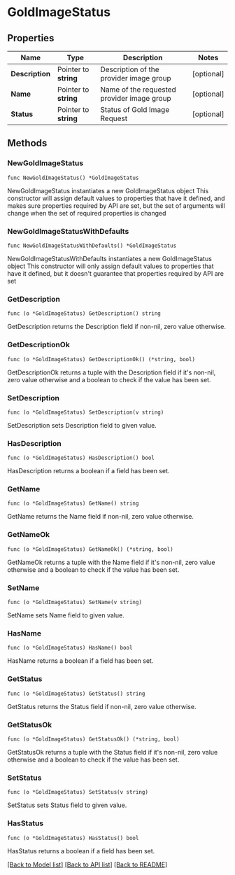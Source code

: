 # GoldImageStatus

## Properties

Name | Type | Description | Notes
------------ | ------------- | ------------- | -------------
**Description** | Pointer to **string** | Description of the provider image group | [optional] 
**Name** | Pointer to **string** | Name of the requested provider image group | [optional] 
**Status** | Pointer to **string** | Status of Gold Image Request | [optional] 

## Methods

### NewGoldImageStatus

`func NewGoldImageStatus() *GoldImageStatus`

NewGoldImageStatus instantiates a new GoldImageStatus object
This constructor will assign default values to properties that have it defined,
and makes sure properties required by API are set, but the set of arguments
will change when the set of required properties is changed

### NewGoldImageStatusWithDefaults

`func NewGoldImageStatusWithDefaults() *GoldImageStatus`

NewGoldImageStatusWithDefaults instantiates a new GoldImageStatus object
This constructor will only assign default values to properties that have it defined,
but it doesn't guarantee that properties required by API are set

### GetDescription

`func (o *GoldImageStatus) GetDescription() string`

GetDescription returns the Description field if non-nil, zero value otherwise.

### GetDescriptionOk

`func (o *GoldImageStatus) GetDescriptionOk() (*string, bool)`

GetDescriptionOk returns a tuple with the Description field if it's non-nil, zero value otherwise
and a boolean to check if the value has been set.

### SetDescription

`func (o *GoldImageStatus) SetDescription(v string)`

SetDescription sets Description field to given value.

### HasDescription

`func (o *GoldImageStatus) HasDescription() bool`

HasDescription returns a boolean if a field has been set.

### GetName

`func (o *GoldImageStatus) GetName() string`

GetName returns the Name field if non-nil, zero value otherwise.

### GetNameOk

`func (o *GoldImageStatus) GetNameOk() (*string, bool)`

GetNameOk returns a tuple with the Name field if it's non-nil, zero value otherwise
and a boolean to check if the value has been set.

### SetName

`func (o *GoldImageStatus) SetName(v string)`

SetName sets Name field to given value.

### HasName

`func (o *GoldImageStatus) HasName() bool`

HasName returns a boolean if a field has been set.

### GetStatus

`func (o *GoldImageStatus) GetStatus() string`

GetStatus returns the Status field if non-nil, zero value otherwise.

### GetStatusOk

`func (o *GoldImageStatus) GetStatusOk() (*string, bool)`

GetStatusOk returns a tuple with the Status field if it's non-nil, zero value otherwise
and a boolean to check if the value has been set.

### SetStatus

`func (o *GoldImageStatus) SetStatus(v string)`

SetStatus sets Status field to given value.

### HasStatus

`func (o *GoldImageStatus) HasStatus() bool`

HasStatus returns a boolean if a field has been set.


[[Back to Model list]](../README.md#documentation-for-models) [[Back to API list]](../README.md#documentation-for-api-endpoints) [[Back to README]](../README.md)


